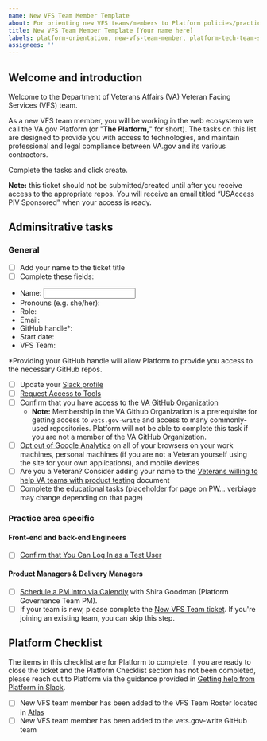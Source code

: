 ```yaml
---
name: New VFS Team Member Template
about: For orienting new VFS teams/members to Platform policies/practices
title: New VFS Team Member Template [Your name here]
labels: platform-orientation, new-vfs-team-member, platform-tech-team-support
assignees: ''
---
```


## Welcome and introduction
Welcome to the Department of Veterans Affairs (VA) Veteran Facing Services (VFS) team.

As a new VFS team member, you will be working in the web ecosystem we call the VA.gov Platform (or "**The Platform,**" for short). The tasks on this list are designed to provide you with access to technologies, and maintain professional and legal compliance between VA.gov and its various contractors.

Complete the tasks and click create.

**Note:** this ticket should not be submitted/created until after you receive access to the appropriate repos. You will receive an email titled “USAccess PIV Sponsored” when your access is ready.


## Adminsitrative tasks

### General
- [ ] Add your name to the ticket title
- [ ] Complete these fields:
 - Name: <input type="text" id="name" name="name"/>
 - Pronouns (e.g. she/her):
 - Role:
 - Email:
 - GitHub handle*:
 - Start date:
 - VFS Team:

*Providing your GitHub handle will allow Platform to provide you access to the necessary GitHub repos.

- [ ] Update your [Slack profile](https://depo-platform-documentation.scrollhelp.site/getting-started/slack-profile)
- [ ] [Request Access to Tools](https://depo-platform-documentation.scrollhelp.site/getting-started/Request-access-to-tools.969605215.html)
- [ ] Confirm that you have access to the [VA GitHub Organization](https://depo-platform-documentation.scrollhelp.site/getting-started/request-access-to-tools#Requestaccesstotools-GettingaccesstotheVAGitHuborganization)
   - **Note:** Membership in the VA Github Organization is a prerequisite for getting access to `vets.gov-write` and access to many commonly-used repositories. Platform will not be able to complete this task if you are not a member of the VA GitHub Organization.
- [ ] [Opt out of Google Analytics](https://www.va.gov/analytics-opt-out.html) on all of your browsers on your work machines, personal machines (if you are not a Veteran yourself using the site for your own applications), and mobile devices
- [ ] Are you a Veteran? Consider adding your name to the [Veterans willing to help VA teams with product testing](https://github.com/department-of-veterans-affairs/va.gov-team-sensitive/blob/master/Administrative/vagov-users/team-veterans.md) document
- [ ] Complete the educational tasks (placeholder for page on PW... verbiage may change depending on that page)

### Practice area specific

#### Front-end and back-end Engineers
- [ ] [Confirm that You Can Log In as a Test User](https://github.com/department-of-veterans-affairs/va.gov-team-sensitive/blob/master/Administrative/accessing-staging.md)

#### Product Managers & Delivery Managers
- [ ] [Schedule a PM intro via Calendly](https://calendly.com/collaboration-cycle/product-manager-intro) with Shira Goodman (Platform Governance Team PM).
- [ ] If your team is new, please complete the [New VFS Team ticket](https://depo-platform-documentation.scrollhelp.site/getting-started/guidance-for-new-teams-and-team-members#Guidancefornewteamsandteammembers-NewVFSteams). If you're joining an existing team, you can skip this step.

## Platform Checklist
The items in this checklist are for Platform to complete. If you are ready to close the ticket and the Platform Checklist section has not been completed, please reach out to Platform via the guidance provided in [Getting help from Platform in Slack](https://depo-platform-documentation.scrollhelp.site/support/Getting-help-from-the-Platform-in-Slack.1439138197.html).
- [ ] New VFS team member has been added to the VFS Team Roster located in [Atlas](https://www.va.gov/atlas/)
- [ ] New VFS team member has been added to the vets.gov-write GitHub team
